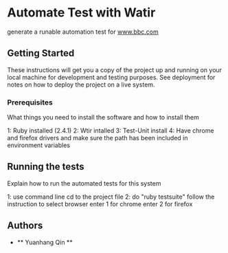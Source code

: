 # Automate Test with Watir 

generate a runable automation test for www.bbc.com

## Getting Started

These instructions will get you a copy of the project up and running on your local machine for development and testing purposes. See deployment for notes on how to deploy the project on a live system.

### Prerequisites

What things you need to install the software and how to install them
 
 1: Ruby installed (2.4.1)
 2: Wtir intalled 
 3: Test-Unit install 
 4: Have chrome and firefox drivers and make sure the path has been included in environment variables


## Running the tests

Explain how to run the automated tests for this system
  
  1: use command line cd to the project file 
  2: do "ruby testsuite"
    follow the instruction to select browser
    enter 1 for chrome
    enter 2 for firefox

## Authors

* ** Yuanhang Qin ** 


